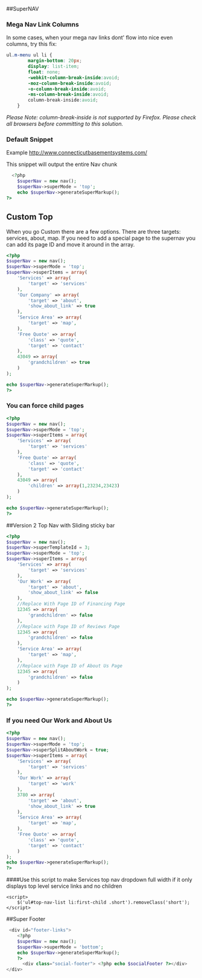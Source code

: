##SuperNAV

### Mega Nav Link Columns

In some cases, when your mega nav links dont' flow into nice even columns, try this fix:

```css
ul.m-menu ul li {
        margin-bottom: 20px;
        display: list-item;
        float: none;
        -webkit-column-break-inside:avoid;
        -moz-column-break-inside:avoid;
        -o-column-break-inside:avoid;
        -ms-column-break-inside:avoid;
        column-break-inside:avoid;
    }
```
*Please Note: column-break-inside is not supported by Firefox. Please check all browsers before committing to this solution.*


### Default Snippet 
Example http://www.connecticutbasementsystems.com/

This snippet will output the entire Nav chunk

```php
  <?php
    $superNav = new nav();
    $superNav->superMode = 'top';
    echo $superNav->generateSuperMarkup();
?>
```

## Custom Top 

When you go Custom there are a few options. There are three targets: services, about, map. If you need to add a special page to the supernav you can add its page ID and move it around in the array. 

```php
<?php
$superNav = new nav();
$superNav->superMode = 'top';
$superNav->superItems = array(
    'Services' => array(
        'target' => 'services'
    ),
    'Our Company' => array(
        'target' => 'about',
        'show_about_link' => true
    ),
    'Service Area' => array(
        'target' => 'map',
    ),
    'Free Quote' => array(
        'class' => 'quote',
        'target' => 'contact'
    ),
    43049 => array(
        'grandchildren' => true
    )
);

echo $superNav->generateSuperMarkup();
?>

```

### You can force child pages


```php
<?php
$superNav = new nav();
$superNav->superMode = 'top';
$superNav->superItems = array(
    'Services' => array(
        'target' => 'services'
    ),
    'Free Quote' => array(
        'class' => 'quote',
        'target' => 'contact'
    ),
    43049 => array(
        'children' => array(1,23234,23423)
    )
);

echo $superNav->generateSuperMarkup();
?>

```
##Version 2 Top Nav with Sliding sticky bar
```php
<?php
$superNav = new nav();
$superNav->superTemplateId = 3;
$superNav->superMode = 'top';
$superNav->superItems = array(
	'Services' => array(
        'target' => 'services'
    ),
    'Our Work' => array(
        'target' => 'about',
        'show_about_link' => false
    ),
    //Replace With Page ID of Financing Page
    12345 => array(
        'grandchildren' => false
    ),
    //Replace with Page ID of Reviews Page
    12345 => array(
        'grandchildren' => false
    ),
    'Service Area' => array(
        'target' => 'map',
    ),
    //Replace with Page ID of About Us Page
    12345 => array(
        'grandchildren' => false
    )
);

echo $superNav->generateSuperMarkup();
?>
```


### If you need Our Work and About Us 
```php
<?php
$superNav = new nav();
$superNav->superMode = 'top';
$superNav->superSplitAboutWork = true;
$superNav->superItems = array(
    'Services' => array(
        'target' => 'services'
    ),
    'Our Work' => array(
        'target' => 'work'
    ),
    3780 => array(
        'target' => 'about',
        'show_about_link' => true
    ),
    'Service Area' => array(
        'target' => 'map',
    ),
    'Free Quote' => array(
        'class' => 'quote',
        'target' => 'contact'
    )
);
echo $superNav->generateSuperMarkup();
?>

```

####Use this script to make Services top nav dropdown full width if it only displays top level service links and no children
<!-- For this site - remove .short class on service dropdown until we figure it out dynamically -->
```
<script>
    $('ul#top-nav-list li:first-child .short').removeClass('short');
</script>
```

##Super Footer
```php
 <div id="footer-links">
    <?php
    $superNav = new nav();
    $superNav->superMode = 'bottom';
    echo $superNav->generateSuperMarkup();
    ?>
      <div class="social-footer"> <?php echo $socialFooter ?></div>
</div>

```


